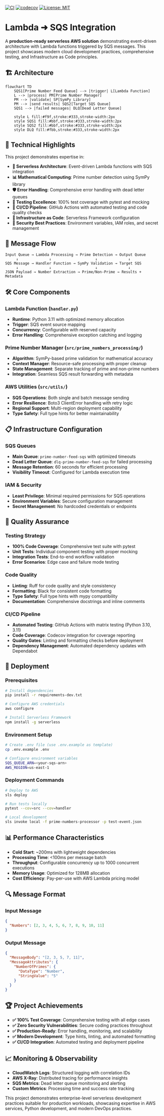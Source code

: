 [![CI](https://github.com/aluiziolira/lambda-sqs-integration/actions/workflows/ci.yml/badge.svg)](#) [![codecov](https://codecov.io/gh/aluiziolira/lambda-sqs-integration/branch/main/graph/badge.svg)](#) [![License: MIT](https://img.shields.io/badge/License-MIT-yellow.svg)](#)

# Lambda ➜ SQS Integration

A **production-ready serverless AWS solution** demonstrating event-driven architecture with Lambda functions triggered by SQS messages. This project showcases modern cloud development practices, comprehensive testing, and Infrastructure as Code principles.

## 🏗️ Architecture

```mermaid
flowchart TD
    SQS1[Prime Number Feed Queue] --> |trigger| L[Lambda Function]
    L --> |process| PM[Prime Number Manager]
    PM --> |validate| SP[SymPy Library]
    PM --> |send results| SQS2[Target SQS Queue]
    SQS1 --> |failed messages| DLQ[Dead Letter Queue]
    
    style L fill:#f9f,stroke:#333,stroke-width:2px
    style SQS1 fill:#bbf,stroke:#333,stroke-width:2px
    style SQS2 fill:#bbf,stroke:#333,stroke-width:2px
    style DLQ fill:#fbb,stroke:#333,stroke-width:2px
```

## 🎯 Technical Highlights

This project demonstrates expertise in:

- **🔧 Serverless Architecture**: Event-driven Lambda functions with SQS integration
- **📊 Mathematical Computing**: Prime number detection using SymPy library
- **🛡️ Error Handling**: Comprehensive error handling with dead letter queues
- **🧪 Testing Excellence**: 100% test coverage with pytest and mocking
- **🚀 CI/CD Pipeline**: GitHub Actions with automated testing and code quality checks
- **📝 Infrastructure as Code**: Serverless Framework configuration
- **🔐 Security Best Practices**: Environment variables, IAM roles, and secret management

## 🔄 Message Flow

```
Input Queue → Lambda Processing → Prime Detection → Output Queue
     ↓              ↓                    ↓              ↓
SQS Message → Handler Function → SymPy Validation → Target SQS
     ↓              ↓                    ↓              ↓
JSON Payload → Number Extraction → Prime/Non-Prime → Results + Metadata
```

## 🛠️ Core Components

### Lambda Function (`handler.py`)
- **Runtime**: Python 3.11 with optimized memory allocation
- **Trigger**: SQS event source mapping
- **Concurrency**: Configurable with reserved capacity
- **Error Handling**: Comprehensive exception catching and logging

### Prime Number Manager (`src/prime_numbers_processing/`)
- **Algorithm**: SymPy-based prime validation for mathematical accuracy
- **Context Manager**: Resource-safe processing with proper cleanup
- **State Management**: Separate tracking of prime and non-prime numbers
- **Integration**: Seamless SQS result forwarding with metadata

### AWS Utilities (`src/utils/`)
- **SQS Operations**: Both single and batch message sending
- **Error Resilience**: Boto3 ClientError handling with retry logic
- **Regional Support**: Multi-region deployment capability
- **Type Safety**: Full type hints for better maintainability

## 📋 Infrastructure Configuration

### SQS Queues
- **Main Queue**: `prime-number-feed-sqs` with optimized timeouts
- **Dead Letter Queue**: `dlq-prime-number-feed-sqs` for failed processing
- **Message Retention**: 60 seconds for efficient processing
- **Visibility Timeout**: Configured for Lambda execution time

### IAM & Security
- **Least Privilege**: Minimal required permissions for SQS operations
- **Environment Variables**: Secure configuration management
- **Secret Management**: No hardcoded credentials or endpoints

## 🧪 Quality Assurance

### Testing Strategy
- **100% Code Coverage**: Comprehensive test suite with pytest
- **Unit Tests**: Individual component testing with proper mocking
- **Integration Tests**: End-to-end workflow validation
- **Error Scenarios**: Edge case and failure mode testing

### Code Quality
- **Linting**: Ruff for code quality and style consistency
- **Formatting**: Black for consistent code formatting
- **Type Safety**: Full type hints with mypy compatibility
- **Documentation**: Comprehensive docstrings and inline comments

### CI/CD Pipeline
- **Automated Testing**: GitHub Actions with matrix testing (Python 3.10, 3.11)
- **Code Coverage**: Codecov integration for coverage reporting
- **Quality Gates**: Linting and formatting checks before deployment
- **Dependency Management**: Automated dependency updates with Dependabot

## 🚀 Deployment

### Prerequisites
```bash
# Install dependencies
pip install -r requirements-dev.txt

# Configure AWS credentials
aws configure

# Install Serverless Framework
npm install -g serverless
```

### Environment Setup
```bash
# Create .env file (use .env.example as template)
cp .env.example .env

# Configure environment variables
SQS_QUEUE_ARN=<your-sqs-arn>
AWS_REGION=us-east-1
```

### Deployment Commands
```bash
# Deploy to AWS
sls deploy

# Run tests locally
pytest --cov=src --cov=handler

# Local development
sls invoke local -f prime-numbers-processor -p test-event.json
```

## 📊 Performance Characteristics

- **Cold Start**: ~200ms with lightweight dependencies
- **Processing Time**: <100ms per message batch
- **Throughput**: Configurable concurrency up to 1000 concurrent executions
- **Memory Usage**: Optimized for 128MB allocation
- **Cost Efficiency**: Pay-per-use with AWS Lambda pricing model

## 🔍 Message Format

### Input Message
```json
{
  "Numbers": [2, 3, 4, 5, 6, 7, 8, 9, 10, 11]
}
```

### Output Message
```json
{
  "MessageBody": "[2, 3, 5, 7, 11]",
  "MessageAttributes": {
    "NumberOfPrimes": {
      "DataType": "Number",
      "StringValue": "5"
    }
  }
}
```

## 🏆 Project Achievements

- **✅ 100% Test Coverage**: Comprehensive testing with all edge cases
- **✅ Zero Security Vulnerabilities**: Secure coding practices throughout
- **✅ Production-Ready**: Error handling, monitoring, and scalability
- **✅ Modern Development**: Type hints, linting, and automated formatting
- **✅ CI/CD Integration**: Automated testing and deployment pipeline

## 📈 Monitoring & Observability

- **CloudWatch Logs**: Structured logging with correlation IDs
- **AWS X-Ray**: Distributed tracing for performance insights
- **SQS Metrics**: Dead letter queue monitoring and alerting
- **Custom Metrics**: Processing time and success rate tracking

This project demonstrates enterprise-level serverless development practices suitable for production workloads, showcasing expertise in AWS services, Python development, and modern DevOps practices.